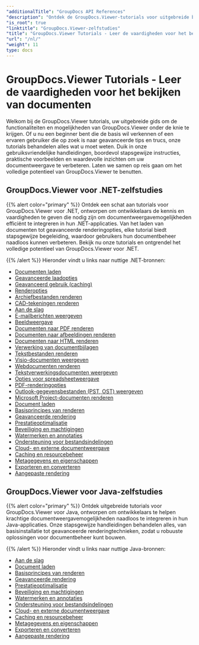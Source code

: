 ```yaml
---
"additionalTitle": "GroupDocs API References"
"description": "Ontdek de GroupDocs.Viewer-tutorials voor uitgebreide begeleiding bij het maximaliseren van de mogelijkheden voor het bekijken van documenten. Benut vandaag nog het volledige potentieel!"
"is_root": true
"linktitle": "GroupDocs.Viewer-zelfstudies"
"title": "GroupDocs.Viewer Tutorials - Leer de vaardigheden voor het bekijken van documenten"
"url": "/nl/"
"weight": 11
type: docs
---
```

# GroupDocs.Viewer Tutorials - Leer de vaardigheden voor het bekijken van documenten
Welkom bij de GroupDocs.Viewer tutorials, uw uitgebreide gids om de functionaliteiten en mogelijkheden van GroupDocs.Viewer onder de knie te krijgen. Of u nu een beginner bent die de basis wil verkennen of een ervaren gebruiker die op zoek is naar geavanceerde tips en trucs, onze tutorials behandelen alles wat u moet weten. Duik in onze gebruiksvriendelijke handleidingen, boordevol stapsgewijze instructies, praktische voorbeelden en waardevolle inzichten om uw documentweergave te verbeteren. Laten we samen op reis gaan om het volledige potentieel van GroupDocs.Viewer te benutten.

## GroupDocs.Viewer voor .NET-zelfstudies

{{% alert color="primary" %}}
Ontdek een schat aan tutorials voor GroupDocs.Viewer voor .NET, ontworpen om ontwikkelaars de kennis en vaardigheden te geven die nodig zijn om documentweergavemogelijkheden efficiënt te integreren in hun .NET-applicaties. Van het laden van documenten tot geavanceerde renderingopties, elke tutorial biedt stapsgewijze begeleiding, waardoor gebruikers hun documentbeheer naadloos kunnen verbeteren. Bekijk nu onze tutorials en ontgrendel het volledige potentieel van GroupDocs.Viewer voor .NET.

{{% /alert %}}
Hieronder vindt u links naar nuttige .NET-bronnen:
 
- [Documenten laden](./net/loading-documents/)
- [Geavanceerde laadopties](./net/advanced-loading/)
- [Geavanceerd gebruik (caching)](./net/advanced-usage-caching/)
- [Renderopties](./net/rendering-options/)
- [Archiefbestanden renderen](./net/rendering-archive-files/)
- [CAD-tekeningen renderen](./net/rendering-cad-drawings/)
- [Aan de slag](./net/getting-started/)
- [E-mailberichten weergeven](./net/rendering-email-messages/)
- [Beeldweergave](./net/image-rendering/)
- [Documenten naar PDF renderen](./net/rendering-documents-pdf/)
- [Documenten naar afbeeldingen renderen](./net/rendering-documents-images/)
- [Documenten naar HTML renderen](./net/rendering-documents-html/)
- [Verwerking van documentbijlagen](./net/processing-document-attachments/)
- [Tekstbestanden renderen](./net/rendering-text-files/)
- [Visio-documenten weergeven](./net/rendering-visio-documents/)
- [Webdocumenten renderen](./net/rendering-web-documents/)
- [Tekstverwerkingsdocumenten weergeven](./net/rendering-word-processing-documents/)
- [Opties voor spreadsheetweergave](./net/spreadsheet-rendering-options/)
- [PDF-renderingopties](./net/pdf-rendering-options/)
- [Outlook-gegevensbestanden (PST, OST) weergeven](./net/rendering-outlook-data-files/)
- [Microsoft Project-documenten renderen](./net/rendering-ms-project-documents/)
- [Document laden](./net/document-loading/)
- [Basisprincipes van renderen](./net/rendering-basics/)
- [Geavanceerde rendering](./net/advanced-rendering/)
- [Prestatieoptimalisatie](./net/performance-optimization/)
- [Beveiliging en machtigingen](./net/security-permissions/)
- [Watermerken en annotaties](./net/watermarks-annotations/)
- [Ondersteuning voor bestandsindelingen](./net/file-formats-support/)
- [Cloud- en externe documentweergave](./net/cloud-remote-document-rendering/)
- [Caching en resourcebeheer](./net/caching-resource-management/)
- [Metagegevens en eigenschappen](./net/metadata-properties/)
- [Exporteren en converteren](./net/export-conversion/)
- [Aangepaste rendering](./net/custom-rendering/)

## GroupDocs.Viewer voor Java-zelfstudies

{{% alert color="primary" %}}
Ontdek uitgebreide tutorials voor GroupDocs.Viewer voor Java, ontworpen om ontwikkelaars te helpen krachtige documentweergavemogelijkheden naadloos te integreren in hun Java-applicaties. Onze stapsgewijze handleidingen behandelen alles, van basisinstallatie tot geavanceerde renderingtechnieken, zodat u robuuste oplossingen voor documentbeheer kunt bouwen.

{{% /alert %}}
Hieronder vindt u links naar nuttige Java-bronnen:

- [Aan de slag](./java/getting-started/)
- [Document laden](./java/document-loading/)
- [Basisprincipes van renderen](./java/rendering-basics/)
- [Geavanceerde rendering](./java/advanced-rendering/)
- [Prestatieoptimalisatie](./java/performance-optimization/)
- [Beveiliging en machtigingen](./java/security-permissions/)
- [Watermerken en annotaties](./java/watermarks-annotations/)
- [Ondersteuning voor bestandsindelingen](./java/file-formats-support/)
- [Cloud- en externe documentweergave](./java/cloud-remote-document-rendering/)
- [Caching en resourcebeheer](./java/caching-resource-management/)
- [Metagegevens en eigenschappen](./java/metadata-properties/)
- [Exporteren en converteren](./java/export-conversion/)
- [Aangepaste rendering](./java/custom-rendering/)